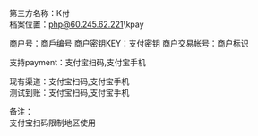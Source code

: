 ﻿第三方名称：K付  
档案位置：php@60.245.62.221\kpay  
  
商户号：商戶编号
商户密钥KEY：支付密钥
商户交易帐号：商户标识  
  
支持payment：支付宝扫码,支付宝手机  
  
现有渠道：支付宝扫码,支付宝手机  
测试到账：支付宝扫码,支付宝手机  
  
备注：  
支付宝扫码限制地区使用  
